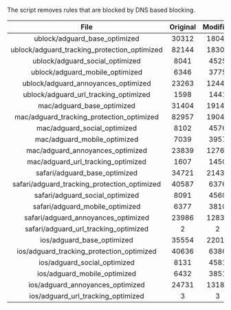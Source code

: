 The script removes rules that are blocked by DNS based blocking.


| File | Original | Modified |
|:----:|:-----:|:-----:|
| ublock/adguard_base_optimized | 30312 | 18049 |
| ublock/adguard_tracking_protection_optimized | 82144 | 18303 |
| ublock/adguard_social_optimized | 8041 | 4525 |
| ublock/adguard_mobile_optimized | 6346 | 3775 |
| ublock/adguard_annoyances_optimized | 23263 | 12448 |
| ublock/adguard_url_tracking_optimized | 1598 | 1441 |
| mac/adguard_base_optimized | 31404 | 19142 |
| mac/adguard_tracking_protection_optimized | 82957 | 19047 |
| mac/adguard_social_optimized | 8102 | 4576 |
| mac/adguard_mobile_optimized | 7039 | 3957 |
| mac/adguard_annoyances_optimized | 23839 | 12765 |
| mac/adguard_url_tracking_optimized | 1607 | 1450 |
| safari/adguard_base_optimized | 34721 | 21438 |
| safari/adguard_tracking_protection_optimized | 40587 | 6376 |
| safari/adguard_social_optimized | 8091 | 4560 |
| safari/adguard_mobile_optimized | 6377 | 3810 |
| safari/adguard_annoyances_optimized | 23986 | 12837 |
| safari/adguard_url_tracking_optimized | 2 | 2 |
| ios/adguard_base_optimized | 35554 | 22010 |
| ios/adguard_tracking_protection_optimized | 40636 | 6386 |
| ios/adguard_social_optimized | 8131 | 4581 |
| ios/adguard_mobile_optimized | 6432 | 3851 |
| ios/adguard_annoyances_optimized | 24731 | 13188 |
| ios/adguard_url_tracking_optimized | 3 | 3 |